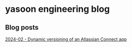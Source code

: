 # yasoon engineering blog

## Blog posts

[2024-02 - Dynamic versioning of an Atlassian Connect app](2402-dynamic-versioning-of-an-atlassian-connect-app.md)
